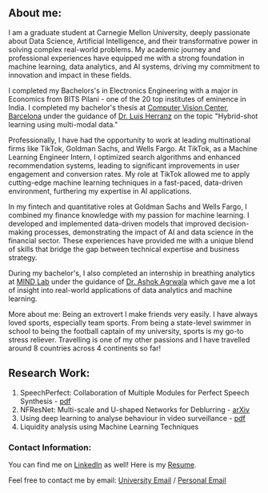 ## About me:

I am a graduate student at Carnegie Mellon University, deeply passionate about Data Science, Artificial Intelligence, and their transformative power in solving complex real-world problems. My academic journey and professional experiences have equipped me with a strong foundation in machine learning, data analytics, and AI systems, driving my commitment to innovation and impact in these fields.  

I completed my Bachelors's in Electronics Engineering with a major in Economics from BITS Pilani - one of the 20 top institutes of eminence in India. I completed my bachelor's thesis at [Computer Vision Center, Barcelona](http://www.cvc.uab.es) under the guidance of [Dr. Luis Herranz](https://lherranz.org) on the topic "Hybrid-shot learning using multi-modal data."

Professionally, I have had the opportunity to work at leading multinational firms like TikTok, Goldman Sachs, and Wells Fargo. At TikTok, as a Machine Learning Engineer Intern, I optimized search algorithms and enhanced recommendation systems, leading to significant improvements in user engagement and conversion rates. My role at TikTok allowed me to apply cutting-edge machine learning techniques in a fast-paced, data-driven environment, furthering my expertise in AI applications.

In my fintech and quantitative roles at Goldman Sachs and Wells Fargo, I combined my finance knowledge with my passion for machine learning. I developed and implemented data-driven models that improved decision-making processes, demonstrating the impact of AI and data science in the financial sector. These experiences have provided me with a unique blend of skills that bridge the gap between technical expertise and business strategy.

During my bachelor's, I also completed an internship in breathing analytics at [MIND Lab](https://mindlab.cs.umd.edu) under the guidance of [Dr. Ashok Agrwala](https://www.cs.umd.edu/people/agrawala) which gave me a lot of insight into real-world applications of data analytics and machine learning.

More about me:
Being an extrovert I make friends very easily. I have always loved sports, especially team sports. From being a state-level swimmer in school to being the football captain of my university, sports is my go-to stress reliever.
Travelling is one of my other passions and I have travelled around 8 countries across 4 continents so far!

## Research Work: 

1. SpeechPerfect: Collaboration of Multiple Modules for Perfect Speech Synthesis - [pdf](https://drive.google.com/file/d/1XSUcctltsMnt7zvTMeIgING-TES3S2PB/view)
2. NFResNet: Multi-scale and U-shaped Networks for Deblurring - [arXiv](https://arxiv.org/abs/2212.05909)
3. Using deep learning to analyse behaviour in video surveillance - [pdf](https://ieeexplore.ieee.org/document/10116489)
4. Liquidity analysis using Machine Learning Techniques 



### Contact Information: 

You can find me on [LinkedIn](https://www.linkedin.com/in/aarya-makwana-58b129169) as well!
Here is my [Resume](https://drive.google.com/drive/folders/1dw5HtJKBRrS9R4XsFvF6ztII7xWqWEBh).

Feel free to contact me by email: [University Email](amakwana@andrew.cmu.edu) / [Personal Email](aarya.makwana1211@gmail.com)

<!-- [computer-science-association.github.io/art](https://computer-science-association.github.io/art).
The talks will be hosted on Airmeet and live streamed to our [Youtube Channel](https://www.youtube.com/channel/UCYiBwzdsS8FImzKCDlnTqfw) and our Facebook pages: [ART](https://www.facebook.com/Alumni.Research.Talks) and [CSA](https://www.facebook.com/csa.bits). You can join the live streams incase you can't find a seat on Airmeet.

https://wordpress.com/support/markdown-quick-reference/ -->
